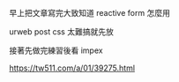 早上把文章寫完大致知道 reactive form 怎麼用

urweb post css 太難搞就先放

接著先做完練習後看 impex

https://tw511.com/a/01/39275.html
